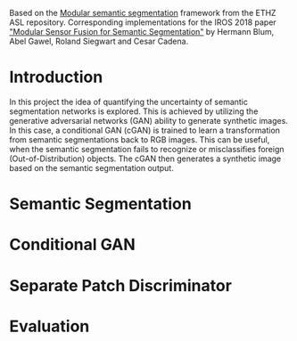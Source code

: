 Based on the [Modular semantic segmentation](https://github.com/ethz-asl/modular_semantic_segmentation) framework from the ETHZ ASL repository. 
Corresponding implementations for the IROS 2018 paper ["Modular Sensor Fusion for Semantic Segmentation"](https://arxiv.org/abs/1807.11249) by Hermann Blum, Abel Gawel, Roland Siegwart and Cesar Cadena.

# Introduction
In this project the idea of quantifying the uncertainty of semantic segmentation networks is explored. This is achieved by utilizing the generative adversarial networks (GAN) ability to generate synthetic images. In this case, a conditional GAN (cGAN) is trained to learn a transformation from semantic segmentations back to RGB images. This can be useful, when the semantic segmentation fails to recognize or misclassifies foreign (Out-of-Distribution) objects. The cGAN then generates a synthetic image based on the semantic segmentation output.

# Semantic Segmentation

# Conditional GAN

# Separate Patch Discriminator

# Evaluation

